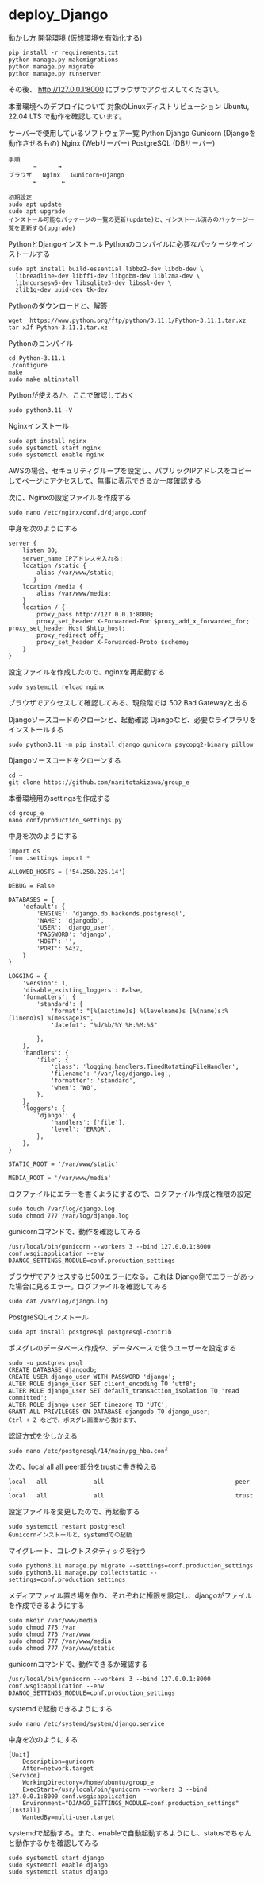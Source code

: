 # deploy_Django

動かし方 開発環境
(仮想環境を有効化する)

```
pip install -r requirements.txt
python manage.py makemigrations
python manage.py migrate
python manage.py runserver
```

その後、 http://127.0.0.1:8000 にブラウザでアクセスしてください。


本番環境へのデプロイについて
対象のLinuxディストリビューション
Ubuntu, 22.04 LTS で動作を確認しています。

サーバーで使用しているソフトウェア一覧
Python
Django
Gunicorn (Djangoを動作させるもの)
Nginx (Webサーバー)
PostgreSQL (DBサーバー)
```
手順
       →      →
ブラウザ   Nginx   Gunicorn+Django
       ←       ←
```

```
初期設定
sudo apt update
sudo apt upgrade
インストール可能なパッケージの一覧の更新(update)と、インストール済みのパッケージ一覧を更新する(upgrade)
```

PythonとDjangoインストール
Pythonのコンパイルに必要なパッケージをインストールする
```
sudo apt install build-essential libbz2-dev libdb-dev \
  libreadline-dev libffi-dev libgdbm-dev liblzma-dev \
  libncursesw5-dev libsqlite3-dev libssl-dev \
  zlib1g-dev uuid-dev tk-dev
```

Pythonのダウンロードと、解答
```
wget  https://www.python.org/ftp/python/3.11.1/Python-3.11.1.tar.xz
tar xJf Python-3.11.1.tar.xz
```

Pythonのコンパイル
```
cd Python-3.11.1
./configure
make
sudo make altinstall
```

Pythonが使えるか、ここで確認しておく
```
sudo python3.11 -V
```


Nginxインストール
```
sudo apt install nginx
sudo systemctl start nginx
sudo systemctl enable nginx
```
AWSの場合、セキュリティグループを設定し、パブリックIPアドレスをコピーしてページにアクセスして、無事に表示できるか一度確認する


次に、Nginxの設定ファイルを作成する
```
sudo nano /etc/nginx/conf.d/django.conf
```

中身を次のようにする
```
server {
    listen 80;
    server_name IPアドレスを入れる;
    location /static {
        alias /var/www/static;
       }
    location /media {
        alias /var/www/media;
    }
    location / {
        proxy_pass http://127.0.0.1:8000;
        proxy_set_header X-Forwarded-For $proxy_add_x_forwarded_for; proxy_set_header Host $http_host;
        proxy_redirect off;
        proxy_set_header X-Forwarded-Proto $scheme;
    }
}
```

設定ファイルを作成したので、nginxを再起動する
```
sudo systemctl reload nginx
```
ブラウザでアクセスして確認してみる、現段階では 502 Bad Gatewayと出る

Djangoソースコードのクローンと、起動確認
Djangoなど、必要なライブラリをインストールする
```
sudo python3.11 -m pip install django gunicorn psycopg2-binary pillow
```

Djangoソースコードをクローンする
```
cd ~
git clone https://github.com/naritotakizawa/group_e
```

本番環境用のsettingsを作成する
```
cd group_e
nano conf/production_settings.py
```

中身を次のようにする
```
import os
from .settings import *

ALLOWED_HOSTS = ['54.250.226.14']

DEBUG = False

DATABASES = {
    'default': {
        'ENGINE': 'django.db.backends.postgresql',
        'NAME': 'djangodb',
        'USER': 'django_user',
        'PASSWORD': 'django',
        'HOST': '',
        'PORT': 5432,
    }
}

LOGGING = {
    'version': 1,
    'disable_existing_loggers': False,
    'formatters': {
        'standard': {
            'format': "[%(asctime)s] %(levelname)s [%(name)s:%(lineno)s] %(message)s",
            'datefmt': "%d/%b/%Y %H:%M:%S"

        },
    },
    'handlers': {
        'file': {
            'class': 'logging.handlers.TimedRotatingFileHandler',
            'filename': '/var/log/django.log',
            'formatter': 'standard',
            'when': 'W0',
        },
    },
    'loggers': {
        'django': {
            'handlers': ['file'],
            'level': 'ERROR',
        },
    },
}

STATIC_ROOT = '/var/www/static'

MEDIA_ROOT = '/var/www/media'
```

ログファイルにエラーを書くようにするので、ログファイル作成と権限の設定
```
sudo touch /var/log/django.log
sudo chmod 777 /var/log/django.log
```

gunicornコマンドで、動作を確認してみる
```
/usr/local/bin/gunicorn --workers 3 --bind 127.0.0.1:8000 conf.wsgi:application --env DJANGO_SETTINGS_MODULE=conf.production_settings
```
ブラウザでアクセスすると500エラーになる。これは Django側でエラーがあった場合に見るエラー。ログファイルを確認してみる
```
sudo cat /var/log/django.log
```


PostgreSQLインストール
```
sudo apt install postgresql postgresql-contrib
```

ポスグレのデータベース作成や、データベースで使うユーザーを設定する
```
sudo -u postgres psql
CREATE DATABASE djangodb;
CREATE USER django_user WITH PASSWORD 'django';
ALTER ROLE django_user SET client_encoding TO 'utf8';
ALTER ROLE django_user SET default_transaction_isolation TO 'read committed';
ALTER ROLE django_user SET timezone TO 'UTC';
GRANT ALL PRIVILEGES ON DATABASE djangodb TO django_user;
Ctrl + Z などで、ポスグレ画面から抜けます、
```

認証方式を少しかえる
```
sudo nano /etc/postgresql/14/main/pg_hba.conf
```

次の、local all all peer部分をtrustに書き換える
```
local   all             all                                     peer
↓
local   all             all                                     trust
```

設定ファイルを変更したので、再起動する
```
sudo systemctl restart postgresql
Gunicornインストールと、systemdでの起動
```

マイグレート、コレクトスタティックを行う
```
sudo python3.11 manage.py migrate --settings=conf.production_settings
sudo python3.11 manage.py collectstatic --settings=conf.production_settings
```

メディアファイル置き場を作り、それぞれに権限を設定し、djangoがファイルを作成できるようにする
```
sudo mkdir /var/www/media
sudo chmod 775 /var
sudo chmod 775 /var/www
sudo chmod 777 /var/www/media
sudo chmod 777 /var/www/static
```

gunicornコマンドで、動作できるか確認する
```
/usr/local/bin/gunicorn --workers 3 --bind 127.0.0.1:8000 conf.wsgi:application --env DJANGO_SETTINGS_MODULE=conf.production_settings
```

systemdで起動できるようにする
```
sudo nano /etc/systemd/system/django.service
```

中身を次のようにする
```
[Unit]
    Description=gunicorn
    After=network.target
[Service]
    WorkingDirectory=/home/ubuntu/group_e
    ExecStart=/usr/local/bin/gunicorn --workers 3 --bind 127.0.0.1:8000 conf.wsgi:application
    Environment="DJANGO_SETTINGS_MODULE=conf.production_settings"
[Install]
    WantedBy=multi-user.target
```

systemdで起動する。また、enableで自動起動するようにし、statusでちゃんと動作するかを確認してみる
```
sudo systemctl start django
sudo systemctl enable django
sudo systemctl status django
```
